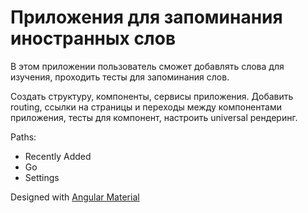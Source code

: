 # Приложения для запоминания иностранных слов

В этом приложении пользователь сможет добавлять слова для изучения, проходить тесты для запоминания слов.

Создать структуру, компоненты, сервисы приложения. Добавить routing, ссылки на страницы и переходы между компонентами приложения, тесты для компонент, настроить universal рендеринг.

Paths:
- Recently Added
- Go
- Settings

Designed with [Angular Material](https://material.angular.io)
